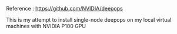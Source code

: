 Reference : https://github.com/NVIDIA/deepops

This is my attempt to install single-node deepops on my local virtual machines with NVIDIA P100 GPU
